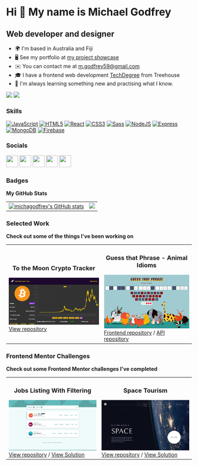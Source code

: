 Hi 👋 My name is Michael Godfrey
================================

Web developer and designer
--------------------------

*   🌍  I'm based in Australia and Fiji
*   🖥️  See my portfolio at [my project showcase](http://michagodfrey.github.io/)
*   ✉️  You can contact me at [m.godfrey59@gmail.com](mailto:m.godfrey59@gmail.com)
*   🎓 I have a frontend web development [TechDegree](https://drive.google.com/file/d/1R1SfXJTaitwMBe0FAQgPIJAThU6KBhVs/view?usp=sharing) from Treehouse
*   🧠  I'm always learning something new and practising what I know. 

<a href="https://www.twitter.com/Michael07865192" target="_blank" rel="noreferrer"><img src="https://img.shields.io/twitter/follow/Michael07865192?logo=twitter&style=for-the-badge&color=facc15&labelColor=581c87"/></a>
<a href="https://www.github.com/michagodfrey" target="_blank" rel="noreferrer"><img src="https://img.shields.io/github/followers/michagodfrey?logo=github&style=for-the-badge&color=facc15&labelColor=581c87" /></a>

### Skills
<p align="left">
    <a href="https://developer.mozilla.org/en-US/docs/Web/JavaScript" target="_blank" rel="noreferrer"><img src="https://raw.githubusercontent.com/danielcranney/readme-generator/main/public/icons/skills/javascript-colored.svg" width="36" height="36" alt="JavaScript" /></a>
    <a href="https://developer.mozilla.org/en-US/docs/Glossary/HTML5" target="_blank" rel="noreferrer"><img src="https://raw.githubusercontent.com/danielcranney/readme-generator/main/public/icons/skills/html5-colored.svg" width="36" height="36" alt="HTML5" /></a>
    <a href="https://reactjs.org/" target="_blank" rel="noreferrer"><img src="https://raw.githubusercontent.com/danielcranney/readme-generator/main/public/icons/skills/react-colored.svg" width="36" height="36" alt="React" /></a>
    <a href="https://www.w3.org/TR/CSS/#css" target="_blank" rel="noreferrer"><img src="https://raw.githubusercontent.com/danielcranney/readme-generator/main/public/icons/skills/css3-colored.svg" width="36" height="36" alt="CSS3" /></a>
    <a href="https://sass-lang.com/" target="_blank" rel="noreferrer"><img src="https://raw.githubusercontent.com/danielcranney/readme-generator/main/public/icons/skills/sass-colored.svg" width="36" height="36" alt="Sass" /></a>
    <a href="https://nodejs.org/en/" target="_blank" rel="noreferrer"><img src="https://raw.githubusercontent.com/danielcranney/readme-generator/main/public/icons/skills/nodejs-colored.svg" width="36" height="36" alt="NodeJS" /></a>
    <a href="https://expressjs.com/" target="_blank" rel="noreferrer"><img src="https://raw.githubusercontent.com/danielcranney/readme-generator/main/public/icons/skills/express-colored.svg" width="36" height="36" alt="Express" /></a>
    <a href="https://www.mongodb.com/" target="_blank" rel="noreferrer"><img src="https://raw.githubusercontent.com/danielcranney/readme-generator/main/public/icons/skills/mongodb-colored.svg" width="36" height="36" alt="MongoDB" /></a>
    <a href="https://firebase.google.com/" target="_blank" rel="noreferrer"><img src="https://raw.githubusercontent.com/danielcranney/readme-generator/main/public/icons/skills/firebase-colored.svg" width="36" height="36" alt="Firebase" /></a>
</p>


### Socials

<p align="left">
  <a href="https://codesandbox.io/u/michagodfrey" target="_blank" rel="noreferrer"><img src="https://raw.githubusercontent.com/danielcranney/readme-generator/main/public/icons/socials/codesandbox.svg" width="32" height="32" /></a> <a href="https://discord.com/users/MichaelGodfrey#3785" target="_blank" rel="noreferrer"><img src="https://raw.githubusercontent.com/danielcranney/readme-generator/main/public/icons/socials/discord.svg" width="32" height="32" /></a> <a href="https://www.github.com/michagodfrey" target="_blank" rel="noreferrer"><img src="https://raw.githubusercontent.com/danielcranney/readme-generator/main/public/icons/socials/github.svg" width="32" height="32" /></a> <a href="https://www.linkedin.com/in/michael-godfrey-82258bb3/" target="_blank" rel="noreferrer"><img src="https://raw.githubusercontent.com/danielcranney/readme-generator/main/public/icons/socials/linkedin.svg" width="32" height="32" /></a> <a href="https://www.twitter.com/Michael07865192" target="_blank" rel="noreferrer"><img src="https://raw.githubusercontent.com/danielcranney/readme-generator/main/public/icons/socials/twitter.svg" width="32" height="32" /></a>
</p>

### Badges

<b>My GitHub Stats</b>
<table>
  <tr>
    <td>
    	<a href="http://www.github.com/michagodfrey"><img src="https://github-readme-stats.vercel.app/api?username=michagodfrey&show_icons=true&hide=issues,&title_color=facc15&text_color=ffffff&icon_color=facc15&bg_color=581c87&hide_border=true&show_icons=true" alt="michagodfrey's GitHub stats" /></a>
    <td>
    	<a href="http://www.github.com/michagodfrey"><img src="https://github-readme-streak-stats.herokuapp.com/?user=michagodfrey&stroke=ffffff&background=581c87&ring=facc15&fire=facc15&currStreakNum=ffffff&currStreakLabel=facc15&sideNums=ffffff&sideLabels=ffffff&dates=ffffff&hide_border=true" /></a>
    </td>
  </tr>
</table>

### Selected Work

<b>Check out some of the things I've been working on</b>

<table>
<tr>
<td>
<h3 align="center">To the Moon Crypto Tracker</h3>
  <a href="https://mooncryptotracker.firebaseapp.com/">
    <img src="https://github.com/michagodfrey/michagodfrey.github.io/blob/master/images/crypto-tracker.png?raw=true" alt="cryto tracker app" />
  </a>
  <a href="https://github.com/michagodfrey/crypto-tracker">View repository</a>
</td>

<td>
<h3 align="center">Guess that Phrase - Animal Idioms</h3>
  <a href="https://michagodfrey.github.io/phrase-guessing-game/">
    <img src="https://raw.githubusercontent.com/michagodfrey/phrase-guessing-game/master/images/screenshot-play.png?raw=true" alt="phrase game" />
  </a>
  <a href="https://github.com/michagodfrey/phrase-guessing-game">Frontend repository</a> /
  <a href="https://github.com/michagodfrey/phrase-api-firebase">API repository</a>
</td>
</tr>
</table>

### Frontend Mentor Challenges

<b>Check out some Frontend Mentor challenges I've completed</b>

<table>
<tr>
<td>
<h3 align="center">Jobs Listing With Filtering</h3>
  <a href="https://michagodfrey.github.io/job-listings/">
    <img src="https://github.com/michagodfrey/michagodfrey.github.io/blob/master/images/jobs-listing1.jpg?raw=true" alt="jobs listing" />
  </a>
  <a href="https://github.com/michagodfrey/job-listings/tree/main">View repository</a> /
  <a href="https://www.frontendmentor.io/solutions/jobs-listing-with-filtering-built-with-react-LMccYL0ca">View Solution</a>
</td>

<td>
<h3 align="center">Space Tourism</h3>
  <a href="https://michagodfrey.github.io/space/">
    <img src="https://github.com/michagodfrey/michagodfrey.github.io/blob/master/images/space.jpg?raw=true" alt="space tourism" />
  </a>
  <a href="https://github.com/michagodfrey/space">View repository</a> /
  <a href="https://www.frontendmentor.io/solutions/space-tourism-website-built-with-react-and-sassscss-sijuaf2q55">View Solution</a>
</td>
</tr>
</table>
